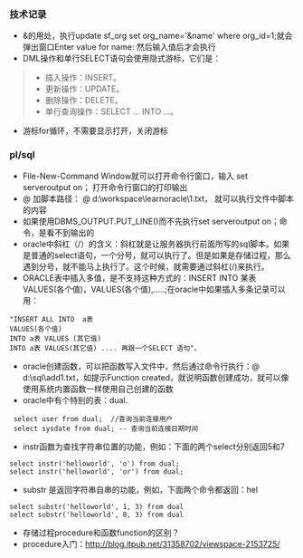 ### 技术记录
- &的用处，执行update sf_org set org_name='&name' where org_id=1;就会弹出窗口Enter value for name: 然后输入值后才会执行
- DML操作和单行SELECT语句会使用隐式游标，它们是： 
> * 插入操作：INSERT。 
> * 更新操作：UPDATE。 
> * 删除操作：DELETE。 
> * 单行查询操作：SELECT ... INTO ...。 
- 游标for循环，不需要显示打开，关闭游标

### pl/sql 
- File-New-Command Window就可以打开命令行窗口，输入 set serveroutput on； 打开命令行窗口的打印输出
- @ 加脚本路径： @ d:\workspace\learnoracle\1.txt， 就可以执行文件中脚本的内容
- 如果使用DBMS_OUTPUT.PUT_LINE()而不先执行set serveroutput on；命令，是看不到输出的
- oracle中斜杠（/）的含义：斜杠就是让服务器执行前面所写的sql脚本。如果是普通的select语句，一个分号，就可以执行了。但是如果是存储过程，那么遇到分号，就不能马上执行了。这个时候，就需要通过斜杠(/)来执行。
- ORACLE表中插入多值，是不支持这种方式的：INSERT INTO 某表 VALUES(各个值)，VALUES(各个值),.....;在oracle中如果插入多条记录可以用：
```
"INSERT ALL INTO  a表
VALUES(各个值)  
INTO a表 VALUES (其它值) 
INTO a表 VALUES(其它值) .... 再跟一个SELECT 语句"。
```
- oracle创建函数，可以把函数写入文件中，然后通过命令行执行：@ d:\sql\add1.txt，如提示Function created，就说明函数创建成功，就可以像使用系统内置函数一样使用自己创建的函数
- oracle中有个特别的表：dual.
```
 select user from dual;  //查询当前连接用户
 select sysdate from dual; -- 查询当前连接日期时间
 ```
- instr函数为查找字符串位置的功能，例如：下面的两个select分别返回5和7
```
select instr('helloworld', 'o') from dual;   
select instr('helloworld', 'or') from dual;   
```
- substr 是返回字符串自串的功能，例如，下面两个命令都返回：hel
```
select substr('helloworld', 1, 3) from dual
select substr('helloworld', 0, 3) from dual
```
- 存储过程procedure和函数function的区别？
- procedure入门：http://blog.itpub.net/31358702/viewspace-2153725/

